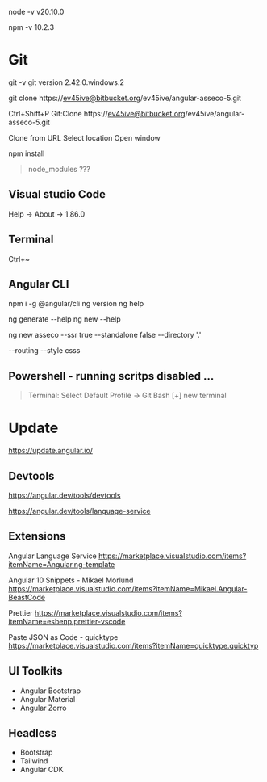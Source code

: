 node -v 
v20.10.0

npm -v 
10.2.3

# Git 
git -v
git version 2.42.0.windows.2

git clone https://ev45ive@bitbucket.org/ev45ive/angular-asseco-5.git


Ctrl+Shift+P
Git:Clone
https://ev45ive@bitbucket.org/ev45ive/angular-asseco-5.git

Clone from URL
Select location
Open window

npm install
> node_modules ???

## Visual studio Code
Help -> About -> 1.86.0

## Terminal 
Ctrl+~

## Angular CLI

npm i -g @angular/cli
ng version
ng help

ng generate --help
ng new --help

ng new asseco --ssr true --standalone false --directory '.'

--routing --style csss

## Powershell - running scritps disabled ...
> Terminal: Select Default Profile -> Git Bash
[+] new terminal


# Update
https://update.angular.io/


## Devtools
https://angular.dev/tools/devtools


https://angular.dev/tools/language-service


## Extensions
Angular Language Service
https://marketplace.visualstudio.com/items?itemName=Angular.ng-template

Angular 10 Snippets - Mikael Morlund
https://marketplace.visualstudio.com/items?itemName=Mikael.Angular-BeastCode

Prettier
https://marketplace.visualstudio.com/items?itemName=esbenp.prettier-vscode

Paste JSON as Code - quicktype
https://marketplace.visualstudio.com/items?itemName=quicktype.quicktyp

## UI Toolkits
- Angular Bootstrap
- Angular Material 
- Angular Zorro

## Headless
- Bootstrap
- Tailwind
- Angular CDK